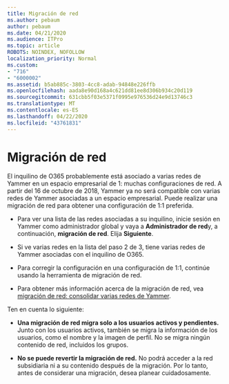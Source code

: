```yaml
---
title: Migración de red
ms.author: pebaum
author: pebaum
ms.date: 04/21/2020
ms.audience: ITPro
ms.topic: article
ROBOTS: NOINDEX, NOFOLLOW
localization_priority: Normal
ms.custom:
- "716"
- "6000002"
ms.assetid: b5ab885c-3803-4cc8-adab-94848e226ffb
ms.openlocfilehash: aada8e90d168a4c621dd81ee8d306b934c20d119
ms.sourcegitcommit: 631cbb5f03e5371f0995e976536d24e9d13746c3
ms.translationtype: MT
ms.contentlocale: es-ES
ms.lasthandoff: 04/22/2020
ms.locfileid: "43761831"
---
```

# <a name="network-migration"></a>Migración de red

El inquilino de O365 probablemente está asociado a varias redes de Yammer en un espacio empresarial de 1: muchas configuraciones de red. A partir del 16 de octubre de 2018, Yammer ya no será compatible con varias redes de Yammer asociadas a un espacio empresarial. Puede realizar una migración de red para obtener una configuración de 1:1 preferida.
  
- Para ver una lista de las redes asociadas a su inquilino, inicie sesión en Yammer como administrador global y vaya a **Administrador de red**y, a continuación, **migración de red**. Elija **Siguiente**.

- Si ve varias redes en la lista del paso 2 de 3, tiene varias redes de Yammer asociadas con el inquilino de O365.

- Para corregir la configuración en una configuración de 1:1, continúe usando la herramienta de migración de red.

- Para obtener más información acerca de la migración de red, vea [migración de red: consolidar varias redes de Yammer](https://docs.microsoft.com/yammer/configure-your-yammer-network/consolidate-multiple-yammer-networks).

Ten en cuenta lo siguiente:
  
- **Una migración de red migra solo a los usuarios activos y pendientes.** Junto con los usuarios activos, también se migra la información de los usuarios, como el nombre y la imagen de perfil. No se migra ningún contenido de red, incluidos los grupos.

- **No se puede revertir la migración de red.** No podrá acceder a la red subsidiaria ni a su contenido después de la migración. Por lo tanto, antes de considerar una migración, desea planear cuidadosamente.
